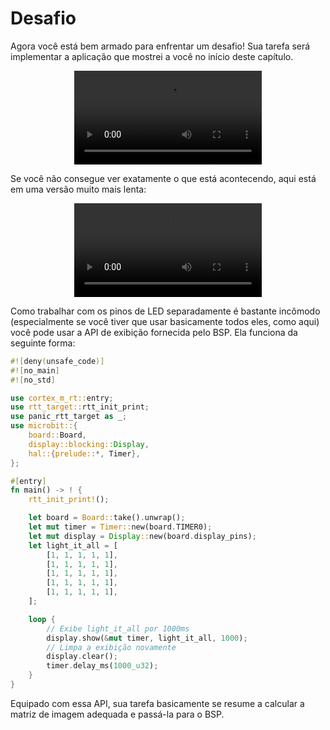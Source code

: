 <!-- # The challenge -->

# Desafio

<!-- You are now well armed to face a challenge! Your task will be to implement the application I showed
you at the beginning of this chapter. -->

Agora você está bem armado para enfrentar um desafio! Sua tarefa será implementar a aplicação que mostrei a você no início deste capítulo.

<p align="center">
<video src="../assets/roulette_fast.mp4" loop autoplay>
</p>

<!-- If you can't exactly see what's happening here it is in a much slower version: -->

Se você não consegue ver exatamente o que está acontecendo, aqui está em uma versão muito mais lenta:

<p align="center">
<video src="../assets/roulette_slow.mp4" loop autoplay>
</p>

<!-- Since working with the LED pins separately is quite annoying
(especially if you have to use basically all of them like here)
you can use the display API provided by the BSP. It works like this: -->

Como trabalhar com os pinos de LED separadamente é bastante incômodo (especialmente se você tiver que usar basicamente todos eles, como aqui) você pode usar a API de exibição fornecida pelo BSP. Ela funciona da seguinte forma:

```rust
#![deny(unsafe_code)]
#![no_main]
#![no_std]

use cortex_m_rt::entry;
use rtt_target::rtt_init_print;
use panic_rtt_target as _;
use microbit::{
    board::Board,
    display::blocking::Display,
    hal::{prelude::*, Timer},
};

#[entry]
fn main() -> ! {
    rtt_init_print!();

    let board = Board::take().unwrap();
    let mut timer = Timer::new(board.TIMER0);
    let mut display = Display::new(board.display_pins);
    let light_it_all = [
        [1, 1, 1, 1, 1],
        [1, 1, 1, 1, 1],
        [1, 1, 1, 1, 1],
        [1, 1, 1, 1, 1],
        [1, 1, 1, 1, 1],
    ];

    loop {
        // Exibe light_it_all por 1000ms
        display.show(&mut timer, light_it_all, 1000);
        // Limpa a exibição novamente
        display.clear();
        timer.delay_ms(1000_u32);
    }
}
```

<!-- Equipped with this API your task basically boils down to just having
to calculate the proper image matrix and passing it into the BSP. -->

Equipado com essa API, sua tarefa basicamente se resume a calcular a matriz de imagem adequada e passá-la para o BSP.
